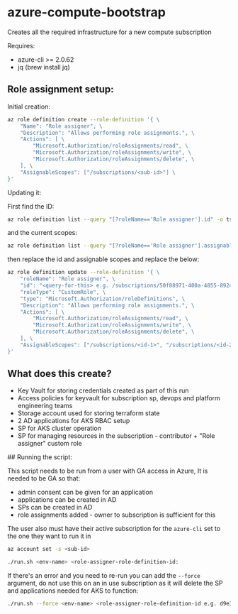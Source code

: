 # azure-compute-bootstrap

Creates all the required infrastructure for a new compute subscription

Requires:
* azure-cli >= 2.0.62
* jq (brew install jq)


## Role assignment setup:

Initial creation:
```bash
az role definition create --role-definition '{ \
    "Name": "Role assigner", \
    "Description": "Allows performing role assignments.", \
    "Actions": [ \
        "Microsoft.Authorization/roleAssignments/read", \
        "Microsoft.Authorization/roleAssignments/write", \
        "Microsoft.Authorization/roleAssignments/delete", \
    ], \
    "AssignableScopes": ["/subscriptions/<sub-id>"] \
}'

```

Updating it:

First find the ID:
```bash 
az role definition list --query "[?roleName=='Role assigner'].id" -o tsv
```

and the current scopes:
```bash
az role definition list --query "[?roleName=='Role assigner'].assignableScopes"
```

then replace the id and assignable scopes and replace the below:

```bash
az role definition update --role-definition '{ \
    "roleName": "Role assigner", \
    "id": "<query-for-this> e.g. /subscriptions/50f88971-400a-4855-8924-c38a47112ce4/providers/Microsoft.Authorization/roleDefinitions/d9e36deb-d0a5-47a1-9065-381822359971", \
    "roleType": "CustomRole", \
    "type": "Microsoft.Authorization/roleDefinitions", \
    "Description": "Allows performing role assignments.", \
    "Actions": [ \
        "Microsoft.Authorization/roleAssignments/read", \
        "Microsoft.Authorization/roleAssignments/write", \
        "Microsoft.Authorization/roleAssignments/delete", \
    ], \
    "AssignableScopes": ["/subscriptions/<id-1>", "/subscriptions/<id-2>"] \
}'
```

## What does this create?

* Key Vault for storing credentials created as part of this run
* Access policies for keyvault for subscription sp, devops and platform engineering teams
* Storage account used for storing terraform state
* 2 AD applications for AKS RBAC setup
* SP for AKS cluster operation
* SP for managing resources in the subscription - contributor + "Role assigner" custom role

## Running the script: 

This script needs to be run from a user with GA access in Azure,
It is needed to be GA so that:
* admin consent can be given for an application
* applications can be created in AD
* SPs can be created in AD
* role assignments added - owner to subscription is sufficient for this

The user also must have their active subscription for the `azure-cli` set to the one they want to run it in
```bash
az account set -s <sub-id>
```


```bash
./run.sh <env-name> <role-assigner-role-definition-id:
```

If there's an error and you need to re-run you can add the `--force` argument, do not use this on an in use subscription as it will delete the SP and applications needed for AKS to function:

```bash
./run.sh --force <env-name> <role-assigner-role-definition-id e.g. d9e36deb-d0a5-47a1-9065-381822359971>:
```
